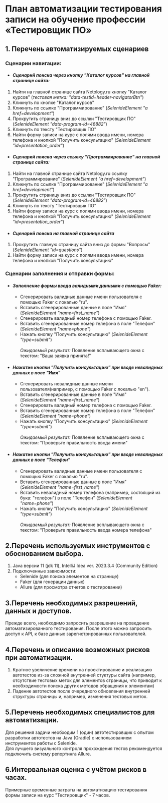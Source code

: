 # План автоматизации тестирования записи на обучение профессии «Тестировщик ПО» 
## 1. Перечень автоматизируемых сценариев
### Сценарии навигации: <br>
   - #### *Сценарий поиска через кнопку "Каталог курсов" на главной странице сайта:*</u>
  1. Найти на главной странице сайта Netology.ru кнопку "Каталог курсов" (*тестовая метка: "data-testid=header-navigatorBtn"*)
  2. Кликнуть по кнопке "Каталог курсов"
  3. Кликнуть по ссылке "Программирование" (*SelenideElement "а href=development"*)
  4. Прокрутить страницу вниз до ссылки "Тестировщик ПО" (*SelenideElement "data-program-id=46882"*)
  5. Кликнуть по тексту "Тестировщик ПО" <br>
  6. Найти форму записи на курс с полями ввода имени, номера телефона и кнопкой "Получить консультацию" (*SelenideElement "id=presentation_order"*)
   - #### *Сценарий поиска через ссылку "Программирование" на главной странице сайта:*
  1. Найти на главной странице сайта Netology.ru ссылку "Программирование" (*SelenideElement "а href=development"*)
  2. Кликнуть по ссылке "Программирование" (*SelenideElement "а href=development"*)
  3. Прокрутить страницу вниз до ссылки "Тестировщик ПО" (*SelenideElement "data-program-id=46882"*)
  4. Кликнуть по тексту "Тестировщик ПО" <br>
  5. Найти форму записи на курс с полями ввода имени, номера телефона и кнопкой "Получить консультацию" (*SelenideElement "id=presentation_order"*)
  - #### *Сценарий поиска на главной странице сайта*
  1. Прокрутить главную страницу сайта вниз до формы "Вопросы" (*SelenideElement "id=questions"*)
  2. Найти форму записи на курс с полями ввода имени, номера телефона и кнопкой "Получить консультацию"
 ### Сценарии заполнения и отправки формы:<br>
  - #### *Заполнение формы ввода валидными данными с помощью Faker:*
    + Сгенерировать валидные данные имени пользователя с помощью Faker с локалью "ru".
    + Вставить сгенерированные данные в поле "Имя" (*SelenideElement "name=first_name"*)
    + Сгенерировать валидный номер телефона с помощью Faker.
    + Вставить сгенерированные номер телефона в поле "Телефон" (*SelenideElement "name=phone"*)
    + Нажать кнопку "Получить консультацию" (*SelenideElement "type=submit"*) <br><br>
    *Ожидаемый результат:* Появление всплывающего окна с текстом: "Ваша заявка принята!" <br>
 - #### *Нажатие кнопки "Получить консультацию" при вводе невалидных данных в поле "Имя"*
    + Сгенерировать невалидные данные имени пользователя(например, с помощью Faker с локалью "en").
    + Вставить сгенерированные данные в поле "Имя" (*SelenideElement "name=first_name"*)
    + Сгенерировать валидный номер телефона с помощью Faker.
    + Вставить сгенерированные номер телефона в поле "Телефон" (*SelenideElement "name=phone"*)
    + Нажать кнопку "Получить консультацию" (*SelenideElement "type=submit"*) <br><br>
    *Ожидаемый результат:* Появление всплывающего окна с текстом: "Проверьте правильность ввода имени" <br>
- #### *Нажатие кнопки "Получить консультацию" при вводе невалидных данных в поле "Телефон"*
    + Сгенерировать валидные данные имени пользователя с помощью Faker с локалью "ru".
    + Вставить сгенерированные данные в поле "Имя" (*SelenideElement "name=first_name"*)
    + Вставить невалидный номер телефона (например, состоящий из букв: "телефон") в поле "Телефон" (*SelenideElement "name=phone"*)
    + Нажать кнопку "Получить консультацию" (*SelenideElement "type=submit"*) <br><br>
    *Ожидаемый результат:* Появление всплывающего окна с текстом: "Проверьте правильность ввода номера телефона" <br>
## 2.Перечень используемых инструментов с обоснованием выбора.
  1) Java версии 11 (jdk 11), IntelliJ Idea ver. 2023.3.4 (Community Edition)
  2) Подключенные зависимости:
     - Selenide (для поиска элементов на странице)
     - Faker (для генерации данных)
     - Allure (для просмотра отчетов о тестировании)
## 3.Перечень необходимых разрешений, данных и доступов.
  Прежде всего, необходимо запросить разрешение на проведение автоматизированного тестирования. После этого можно запросить доступ к API, к базе данных зарегистрированных пользователей.
## 4.Перечень и описание возможных рисков при автоматизации.
  1) Кратное увеличение времени на проектирование и реализацию автотестов из-за сложной внутренней стуктуры сайта (например, отсутствие тестовых меток для элементов страницы, что приводит к необходимости поиска других методов обращения к элементам)
  2) Падение автотестов после очередного обновления внутренней структуры страницы и, например, изменения тестовых меток.
## 5.Перечень необходимых специалистов для автоматизации.
  Для решения задачи необходим 1 (один) автотестировщик с опытом разработки автотестов на Java (Gradle) с использованием инструментов работы с Selenide. <br>
  Для лучшего визуального контроля прохождения тестов рекомендуется подключить систему репортинга Allure.
## 6.Интервальная оценка с учётом рисков в часах.
  Примерные временные затраты на автоматизацию тестирования формы записи на курс "Тестировщик" - 7 часов.
